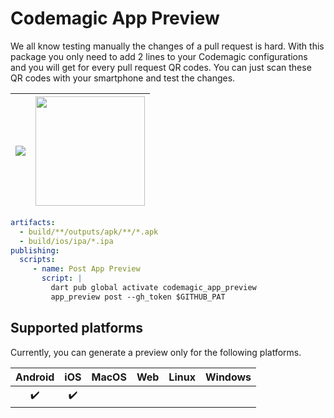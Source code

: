 # Codemagic App Preview
We all know testing manually the changes of a pull request is hard. With this package you only need to add 2 lines to your Codemagic configurations and you will get for every pull request QR codes. You can just scan these QR codes with your smartphone and test the changes.

| <img src="https://user-images.githubusercontent.com/24459435/172502560-4948c727-af65-4e46-bb8f-9c8857f7a646.png" /> | <img src="https://user-images.githubusercontent.com/24459435/172503726-38b1ed63-0c93-4edc-8e5f-19a299cd93ad.gif" width=175 /> |
| - | - |

```yaml
artifacts:
  - build/**/outputs/apk/**/*.apk
  - build/ios/ipa/*.ipa
publishing:
  scripts:
     - name: Post App Preview
       script: |
         dart pub global activate codemagic_app_preview
         app_preview post --gh_token $GITHUB_PAT
```

## Supported platforms
Currently, you can generate a preview only for the following platforms.

| Android | iOS | MacOS | Web | Linux | Windows |
| :-----: | :-: | :---: | :-: | :---: | :-----: |
|   ✔️     | ✔️   |       |     |       |         |
